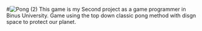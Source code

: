 #![Pong (2)](https://github.com/user-attachments/assets/ef02f34c-c276-4cf7-87c3-e1bbb691d0e8)
This game is my Second project as a game programmer in Binus University. Game using the top down classic pong method with disgn space to protect our planet.
